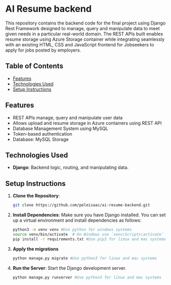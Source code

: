 # AI Resume backend
This repository contains the backend code for the final project using Django Rest Framework designed to manage, query and manipulate data to meet given needs in a particular real-world domain. The REST APIs built enables resume storage using Azure Storage container while integrating seamlessly with an existing HTML, CSS and JavaScript frontend for Jobseekers to apply for jobs posted by employers.

## Table of Contents

- [Features](#features)
- [Technologies Used](#technologies-used)
- [Setup Instructions](#setup-instructions)

## Features 
- REST APIs manage, query and manipulate user data
- Allows upload and resume storage in Azure containers using REST API
- Database Management System using MySQL
- Token-based authentication
- Database: MySQL Storage


## Technologies Used

- **Django**: Backend logic, routing, and manipulating data.

## Setup Instructions

1. **Clone the Repository**:
   ```bash
   git clone https://github.com/peleisaac/ai-resume-backend.git
   ```

2. **Install Dependencies**:
   Make sure you have Django installed. You can set up a virtual environment and install dependencies as follows:
   ```bash
   python3 -m venv venv #Use python for windows systems
   source venv/bin/activate  # On Windows use `venv\Scripts\activate`
   pip install -r requirements.txt #Use pip3 for linux and mac systems
   ```

3. **Apply the migrations**
   ```bash
   python manage.py migrate #Use python3 for linux and mac systems
   ```

4. **Run the Server**:
   Start the Django development server.
   ```bash
   python manage.py runserver #Use python3 for linux and mac systems
   ```
